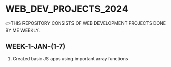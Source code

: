 # WEB_DEV_PROJECTS_2024
👉THIS REPOSITORY CONSISTS OF WEB DEVELOPMENT PROJECTS DONE BY ME WEEKLY. 

<h2>WEEK-1-JAN-(1-7)</h2>
<ol>
 <li>
   Created basic JS apps using important array functions
 </li>
</ol>
